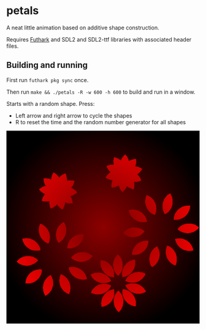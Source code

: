 # petals

A neat little animation based on additive shape construction.

Requires [Futhark](http://futhark-lang.org) and SDL2 and SDL2-ttf
libraries with associated header files.


## Building and running

First run `futhark pkg sync` once.

Then run `make && ./petals -R -w 600 -h 600` to build and run in a
window.

Starts with a random shape.  Press:

  - Left arrow and right arrow to cycle the shapes
  - R to reset the time and the random number generator for all shapes

![Screenshot](screenshot.png)
